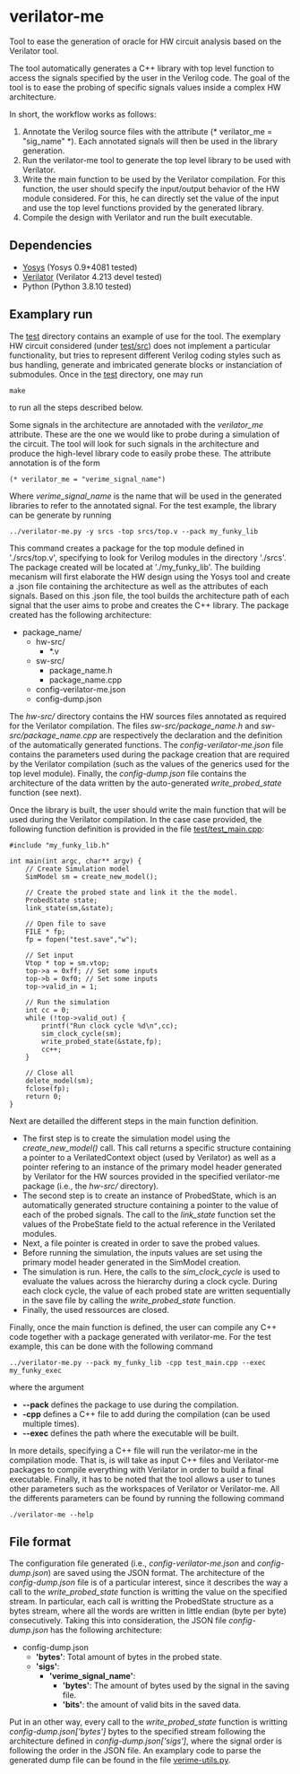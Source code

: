 # verilator-me

Tool to ease the generation of oracle for HW circuit analysis based on the Verilator tool.

The tool automatically generates a C++ library with top level function to
access the signals specified by the user in the Verilog code.  The goal of the
tool is to ease the probing of specific signals values inside a complex HW
architecture.  

In short, the workflow works as follows:
1. Annotate the Verilog source files with the attribute (\* verilator\_me =
   "sig\_name" \*). Each annotated signals will then be used in the library
   generation.
1. Run the verilator-me tool to generate the top level library to be used with
   Verilator.
1. Write the main function to be used by the Verilator compilation. For this
   function, the user should specify the input/output behavior of the HW module
   considered. For this, he can directly set the value of the input and use the
   top level functions provided by the generated library.  
1. Compile the design with Verilator and run the built executable.


## Dependencies

* [Yosys](http://www.clifford.at/yosys/) (Yosys 0.9+4081 tested)
* [Verilator](https://www.veripool.org/verilator/) (Verilator 4.213 devel tested)
* Python (Python 3.8.10 tested)

## Examplary run

The [test](test/) directory contains an example of use for the tool. The
exemplary HW circuit considered (under [test/src](https://git-crypto.elen.ucl.ac.be/cmomin/verilator-me/-/tree/README/test/srcs)) does not implement a particular functionality,
but tries to represent different Verilog coding styles such as bus handling,
generate and imbricated generate blocks or instanciation of submodules. Once in the [test](test/) directory, one may run 
```
make 
```
to run all the steps described below. 

Some signals in the architecture are annotaded with the *verilator\_me* attribute. These are the one
we would like to probe during a simulation of the circuit. The tool will look for such signals in the architecture 
and produce the high-level library code to easily probe these. The attribute annotation is of the form 
```
(* verilator_me = "verime_signal_name")
```
Where *verime\_signal\_name* is the name that will be used in the generated libraries to refer to the annotated signal.
For the test example, the library can be generate by running
```
../verilator-me.py -y srcs -top srcs/top.v --pack my_funky_lib
```
This command creates a package for the top module defined in './srcs/top.v', specifying to look for Verilog modules in the directory './srcs'. The package created will be located at './my\_funky\_lib'. The building mecanism will first elaborate the HW design using the Yosys tool and create a .json file containing the architecture as well as the attributes of each signals. Based on this .json file, the tool builds the architecture path of each signal that the user aims to probe and creates the C++ library. The package created has the following architecture:

+ package_name/
   + hw-src/
      + *.v
   + sw-src/
      + package_name.h
      + package_name.cpp
   + config-verilator-me.json
   + config-dump.json

The *hw-src/* directory contains the HW sources files annotated as required for the Verilator compilation. The files *sw-src/package_name.h* and *sw-src/package_name.cpp* are respectively the declaration and the definition of the automatically generated functions. The *config-verilator-me.json* file contains the parameters used during the package creation that are required by the Verilator compilation (such as the values of the generics used for the top level module). Finally, the *config-dump.json* file contains the architecture of the data written by the auto-generated *write_probed_state* function (see next).

Once the library is built, the user should write the main function that will be used during the Verilator compilation. In the case case provided, the following function definition is provided in the file [test/test\_main.cpp](https://git-crypto.elen.ucl.ac.be/cmomin/verilator-me/-/blob/README/test/test_main.cpp):
```
#include "my_funky_lib.h"

int main(int argc, char** argv) {
    // Create Simulation model
    SimModel sm = create_new_model();

    // Create the probed state and link it the the model.
    ProbedState state; 
    link_state(sm,&state);

    // Open file to save
    FILE * fp;
    fp = fopen("test.save","w"); 

    // Set input 
    Vtop * top = sm.vtop;
    top->a = 0xff; // Set some inputs
    top->b = 0xf0; // Set some inputs
    top->valid_in = 1;

    // Run the simulation
    int cc = 0;
    while (!top->valid_out) {
        printf("Run clock cycle %d\n",cc);
        sim_clock_cycle(sm);
        write_probed_state(&state,fp);
        cc++;
    }

    // Close all
    delete_model(sm);
    fclose(fp);
    return 0;
}
```
Next are detailled the different steps in the main function definition.
+ The first step is to create the simulation model using the *create\_new\_model()* call. This call returns a specific structure containing a pointer to a VerilatedContext object (used by Verilator) as well as a pointer refering to an instance of the primary model header generated by Verilator for the HW sources provided in the specified verilator-me package (i.e., the *hw-src/* directory).
+ The second step is to create an instance of ProbedState, which is an automatically generated structure containing a pointer to the value of each of the probed signals. The call to the *link_state* function set the values of the ProbeState field to the actual reference in the Verilated modules.
+ Next, a file pointer is created in order to save the probed values.
+ Before running the simulation, the inputs values are set using the primary model header generated in the SimModel creation.
+ The simulation is run. Here, the calls to the *sim\_clock\_cycle* is used to evaluate the values across the hierarchy during a clock cycle. During each clock cycle, the value of each probed state are written sequentially in the save file by calling the *write_probed_state* function.
+ Finally, the used ressources are closed.

Finally, once the main function is defined, the user can compile any C++ code together with a package generated with verilator-me.
For the test example, this can be done with the following command
```
../verilator-me.py --pack my_funky_lib -cpp test_main.cpp --exec my_funky_exec
```
where the argument 
+ **--pack** defines the package to use during the compilation.
+ **-cpp** defines a C++ file to add during the compilation (can be used multiple times).
+ **--exec** defines the path where the executable will be built. 

In more details, specifying a C++ file will run the verilator-me in the compilation mode. That is, is will take as input C++ files and Verilator-me packages to compile everything with Verilator in order to build a final executable. Finally, it has to be noted that the tool allows a user to tunes other parameters such as the workspaces of Verilator or Verilator-me. All the differents parameters can be found by running the following command
```
./verilator-me --help
```

## File format

The configuration file generated (i.e., *config-verilator-me.json* and *config-dump.json*) are saved using the JSON format. The architecture of the *config-dump.json* file is of a particular interest, since it describes the way a call to the *write_probed_state* function is writting the value on the specified stream. In particular, each call is writting the ProbedState structure as a bytes stream, where all the words are written in little endian (byte per byte) consecutively. Taking this into consideration, the JSON file *config-dump.json* has the following architecture:

+ config-dump.json
   + **'bytes'**: Total amount of bytes in the probed state. 
   + **'sigs'**: 
      + **'verime_signal_name'**: 
         + **'bytes'**: The amount of bytes used by the signal in the saving file.
         + **'bits'**: the amount of valid bits in the saved data.


Put in an other way, every call to the *write_probed_state* function is writting *config-dump.json['bytes']* bytes to the specified stream following the architecture defined in *config-dump.json['sigs']*, where the signal order is following the order in the JSON file. An examplary code to parse the generated dump file can be found in the file [verime-utils.py](https://git-crypto.elen.ucl.ac.be/cmomin/verilator-me/-/blob/main/verime-utils.py).
